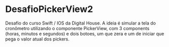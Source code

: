 # DesafioPickerView2
Desafio do curso Swift / IOS da Digital House. A ideia é simular a tela do cronômetro utilizando o componente PickerView, com 3 components (horas, minutos e segundos) e dois botoes, um que zera e um de iniciar que pega o valor atual dos pickers.
